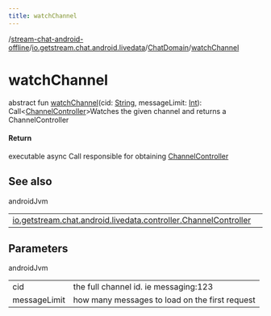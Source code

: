 ```yaml
---
title: watchChannel
---
```

/[stream-chat-android-offline](../../index.md)/[io.getstream.chat.android.livedata](../index.md)/[ChatDomain](index.md)/[watchChannel](watchChannel.md)  
  
  
  
# watchChannel  
abstract fun [watchChannel](watchChannel.md)(cid: [String](https://kotlinlang.org/api/latest/jvm/stdlib/kotlin/-string/index.html), messageLimit: [Int](https://kotlinlang.org/api/latest/jvm/stdlib/kotlin/-int/index.html)): Call&lt;[ChannelController](../../io.getstream.chat.android.livedata.controller/ChannelController/index.md)&gt;Watches the given channel and returns a ChannelController  
  
#### Return  
executable async Call responsible for obtaining [ChannelController](../../io.getstream.chat.android.livedata.controller/ChannelController/index.md)  
  
## See also  
  
androidJvm  
  
| | |
|---|---|
| <a name="io.getstream.chat.android.livedata/ChatDomain/watchChannel/#kotlin.String#kotlin.Int/PointingToDeclaration/"></a>[io.getstream.chat.android.livedata.controller.ChannelController](../../io.getstream.chat.android.livedata.controller/ChannelController/index.md)| <a name="io.getstream.chat.android.livedata/ChatDomain/watchChannel/#kotlin.String#kotlin.Int/PointingToDeclaration/"></a>|
  
  
  
## Parameters  
  
androidJvm  
  
| | |
|---|---|
| <a name="io.getstream.chat.android.livedata/ChatDomain/watchChannel/#kotlin.String#kotlin.Int/PointingToDeclaration/"></a>cid| <a name="io.getstream.chat.android.livedata/ChatDomain/watchChannel/#kotlin.String#kotlin.Int/PointingToDeclaration/"></a>the full channel id. ie messaging:123|
| <a name="io.getstream.chat.android.livedata/ChatDomain/watchChannel/#kotlin.String#kotlin.Int/PointingToDeclaration/"></a>messageLimit| <a name="io.getstream.chat.android.livedata/ChatDomain/watchChannel/#kotlin.String#kotlin.Int/PointingToDeclaration/"></a>how many messages to load on the first request|
  


